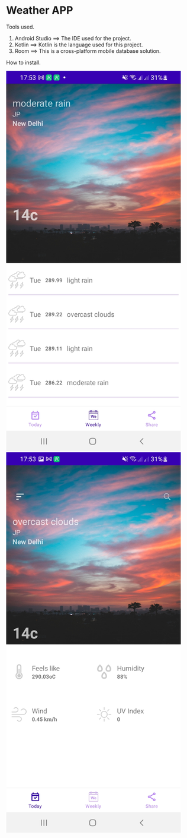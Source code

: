 # Weather APP

Tools used.

1. Android Studio ==> The IDE used for the project.
2. Kotlin ==> Kotlin is the language used for this project.
3. Room ==> This is a cross-platform mobile database solution.

How to install.


<img src="https://github.com/meshileya/DummyWeatherApp/blob/dev/image1.jpeg"/>
<img src="https://github.com/meshileya/DummyWeatherApp/blob/dev/image2.jpeg"/>
